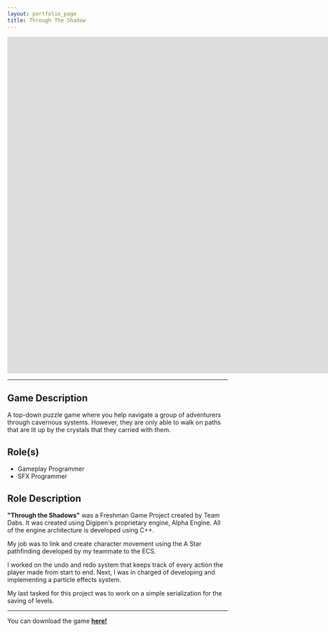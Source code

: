 ```yaml
---
layout: portfolio_page
title: Through The Shadow
---
```


<iframe width="2543" height="768" src="https://www.youtube.com/embed/e4UpIHOy2oc" frameborder="0" allow="accelerometer; autoplay; clipboard-write; encrypted-media; gyroscope; picture-in-picture" allowfullscreen></iframe>

----

## Game Description
A top-down puzzle game where you help navigate a group of adventurers through cavernous systems. However, they are only able to walk on paths that are lit up by the crystals that they carried with them.

## Role(s)
* Gameplay Programmer
* SFX Programmer

## Role Description
**"Through the Shadows"** was a Freshman Game Project created by Team Dabs. It was created using Digipen's proprietary engine, Alpha Engine. All of the engine architecture is developed using C++.

My job was to link and create character movement using the A Star pathfinding developed by my teammate to the ECS.

I worked on the undo and redo system that keeps track of every action the player made from start to end. Next, I was in charged of developing and implementing a particle effects system.

My last tasked for this project was to work on a simple serialization for the saving of levels.

----

You can download the game <a href="https://games.digipen.edu/games/through-the-shadows"> **here!** </a>
